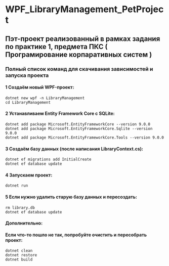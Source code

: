 # WPF_LibraryManagement_PetProject

## Пэт-проект реализованный в рамках задания по практике 1, предмета ПКС ( Програмирование корпаративных систем )

### Полный список команд для скачивания зависимостей и запуска проекта
#### 1 Создаём новый WPF-проект:
```
dotnet new wpf -n LibraryManagement
cd LibraryManagement
```
#### 2 Устанавливаем Entity Framework Core с SQLite:
```
dotnet add package Microsoft.EntityFrameworkCore --version 9.0.0
dotnet add package Microsoft.EntityFrameworkCore.Sqlite --version 9.0.0
dotnet add package Microsoft.EntityFrameworkCore.Tools --version 9.0.0
```
#### 3 Создаём базу данных (после написания LibraryContext.cs):
```
dotnet ef migrations add InitialCreate
dotnet ef database update
```
#### 4 Запускаем проект:
```
dotnet run
```
#### 5 Если нужно удалить старую базу данных и пересоздать:
```
rm library.db
dotnet ef database update
```

#### Дополнительно:
#### Если что-то пошло не так, попробуйте очистить и пересобрать проект:
```
dotnet clean
dotnet restore
dotnet build
```
